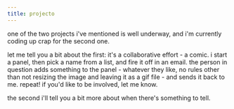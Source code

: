```yaml
---
title: projecto
---
```


one of the two projects i've mentioned is well underway, and i'm currently coding up crap for the second one.

let me tell you a bit about the first: it's a collaborative effort - a comic. i start a panel, then pick a name from a list, and fire it off in an email. the person in question adds something to the panel - whatever they like, no rules other than not resizing the image and leaving it as a gif file - and sends it back to me. repeat! if you'd like to be involved, let me know.

the second i'll tell you a bit more about when there's something to tell.